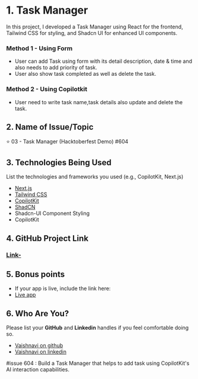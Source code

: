 
# 1. Task Manager

In this project, I developed a Task Manager using React for the frontend, Tailwind CSS for styling, and Shadcn UI for enhanced UI components.
### Method 1 - Using Form
- User can add Task using form with its detail description, date & time and also needs to add priority of task.
- User also show task completed as well as delete the task.
### Method 2 - Using Copilotkit
- User need to write task name,task details also update and delete the task.

## 2. Name of Issue/Topic

⭐ 03 - Task Manager (Hacktoberfest Demo) #604

## 3. Technologies Being Used

List the technologies and frameworks you used (e.g., CopilotKit, Next.js)
- [Next.js](https://nextjs.org)
- [Tailwind CSS](https://tailwindcss.com)
- [CopilotKit](https://copilotkit.ai)
- [ShadCN](https://ui.shadcn.com)
- Shadcn-UI Component Styling
- CopilotKit

## 4. GitHub Project Link

### [Link-](https://github.com/Vaishnavi-Raykar/task-manager)

## 5. Bonus points

- If your app is live, include the link here:
- [Live app](https://task-manager-nu-cyan.vercel.app/)

## 6. Who Are You?

Please list your **GitHub** and **Linkedin** handles if you feel comfortable doing so. 

- [Vaishnavi on github](https://github.com/Vaishnavi-Raykar)
- [Vaishnavi on linkedin](https://www.linkedin.com/in/vaishnavi-raykar-554827265/)

#issue 604 : Build a Task Manager that helps to add task using CopilotKit's AI interaction capabilities.

